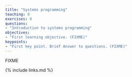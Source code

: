 ```yaml
---
title: "Systems programming"
teaching: 0
exercises: 0
questions:
- "Introduction to systems programming"
objectives:
- "First learning objective. (FIXME)"
keypoints:
- "First key point. Brief Answer to questions. (FIXME)"
---
```

FIXME

{% include links.md %}

